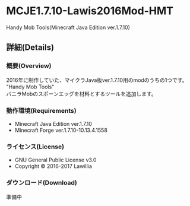 # MCJE1.7.10-Lawis2016Mod-HMT  
  
Handy Mob Tools(Minecraft Java Edition ver.1.7.10)  
  
## 詳細(Details)  
  
### 概要(Overview)  
2016年に制作していた、マイクラJava版ver.1.7.10用のmodのうちの1つです。  
"Handy Mob Tools"  
バニラMobのスポーンエッグを材料とするツールを追加します。  
  
### 動作環境(Requirements)  　
* Minecraft Java Edition ver.1.7.10  
* Minecraft Forge ver.1.7.10-10.13.4.1558  
  
### ライセンス(License)  
* GNU General Public License v3.0  
* Copyright © 2016-2017 Lawillia  
  
### ダウンロード(Download)  
準備中  
